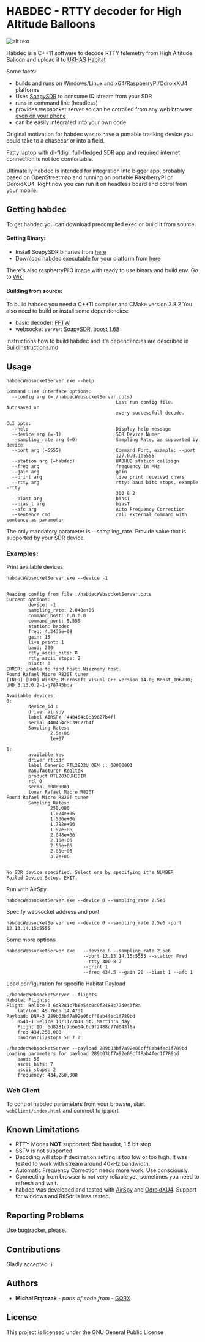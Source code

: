 # HABDEC - RTTY decoder for High Altitude Balloons

![alt text](./webClientScreenshot.png)

Habdec is a C++11 software to decode RTTY telemetry from High Altitude Balloon and upload it to [UKHAS Habitat](http://habitat.habhub.org/)

Some facts:
- builds and runs on Windows/Linux and x64/RaspberryPI/OdroixXU4 platforms
- Uses [SoapySDR](https://github.com/pothosware/SoapySDR) to consume IQ stream from your SDR
- runs in command line (headless)
- provides websocket server so can be cotrolled from any web browser [even on your phone](https://www.youtube.com/watch?v=dli8FEFy5tM)
- can be easily integrated into your own code

Original motivation for habdec was to have a portable tracking device you could take to a chasecar or into a field.

Fatty laptop with dl-fldigi, full-fledged SDR app and required internet connection is not too comfortable.

Ultimatelly habdec is intended for integration into bigger app, probably based on OpenStreetmap and running on portable RaspberryPI or OdroidXU4. Right now you can run it on headless board and cotrol from your mobile.

## Getting habdec

To get habdec you can download precompiled exec or build it from source.

#### Getting Binary:
- Install SoapySDR binaries from [here](https://github.com/pothosware/SoapySDR/wiki#installation)
- Download habdec executable for your platform from [here](https://github.com/ogre/habdec/wiki)

There's also raspberryPi 3 image with ready to use binary and build env. Go to [Wiki](https://github.com/ogre/habdec/wiki)

#### Building from source:
To build habdec you need a C++11 compiler and CMake version 3.8.2
You also need to build or install some dependencies:
- basic decoder: [FFTW](http://www.fftw.org/)
- websocket server: [SoapySDR](https://github.com/pothosware/SoapySDR), [boost 1.68](https://www.boost.org/)

Instructions how to build habdec and it's dependencies are described in [BuildInstructions.md](./BuildInstructions.md)

## Usage

`habdecWebsocketServer.exe --help`
```
Command Line Interface options:
  --config arg (=./habdecWebsocketServer.opts)
                                        Last run config file. Autosaved on
                                        every successfull decode.

CLI opts:
  --help                                Display help message
  --device arg (=-1)                    SDR Device Numer
  --sampling_rate arg (=0)              Sampling Rate, as supported by device
  --port arg (=5555)                    Command Port, example: --port
                                        127.0.0.1:5555
  --station arg (=habdec)               HABHUB station callsign
  --freq arg                            frequency in MHz
  --gain arg                            gain
  --print arg                           live print received chars
  --rtty arg                            rtty: baud bits stops, example -rtty
                                        300 8 2
  --biast arg                           biasT
  --bias_t arg                          biasT
  --afc arg                             Auto Frequency Correction
  --sentence_cmd                        call external command with sentence as parameter
```

The only mandatory parameter is --sampling_rate. Provide value that is supported by your SDR device.

### Examples:
Print available devices

```
habdecWebsocketServer.exe --device -1


Reading config from file ./habdecWebsocketServer.opts
Current options:
        device: -1
        sampling_rate: 2.048e+06
        command_host: 0.0.0.0
        command_port: 5,555
        station: habdec
        freq: 4.3435e+08
        gain: 15
        live_print: 1
        baud: 300
        rtty_ascii_bits: 8
        rtty_ascii_stops: 2
        biast: 0
ERROR: Unable to find host: Nieznany host.
Found Rafael Micro R820T tuner
[INFO] [UHD] Win32; Microsoft Visual C++ version 14.0; Boost_106700; UHD_3.13.0.2-1-g78745bda

Available devices:
0:
        device_id 0
        driver airspy
        label AIRSPY [440464c8:39627b4f]
        serial 440464c8:39627b4f
        Sampling Rates:
                2.5e+06
                1e+07

1:
        available Yes
        driver rtlsdr
        label Generic RTL2832U OEM :: 00000001
        manufacturer Realtek
        product RTL2838UHIDIR
        rtl 0
        serial 00000001
        tuner Rafael Micro R820T
Found Rafael Micro R820T tuner
        Sampling Rates:
                250,000
                1.024e+06
                1.536e+06
                1.792e+06
                1.92e+06
                2.048e+06
                2.16e+06
                2.56e+06
                2.88e+06
                3.2e+06


No SDR device specified. Select one by specifying it's NUMBER
Failed Device Setup. EXIT.

```

Run with AirSpy

    habdecWebsocketServer.exe --device 0 --sampling_rate 2.5e6

Specify websocket address and port

    habdecWebsocketServer.exe --device 0 --sampling_rate 2.5e6 -port 12.13.14.15:5555

Some more options
```
habdecWebsocketServer.exe   --device 0 --sampling_rate 2.5e6
                            --port 12.13.14.15:5555 --station Fred
                            --rtty 300 8 2
                            --print 1
                            --freq 434.5 --gain 20 --biast 1 --afc 1
```

Load configuration for specific Habitat Payload
```
./habdecWebsocketServer --flights
Habitat Flights:
Flight: Belice-3 6d8281c7b6e54c0c9f2488c77d043f8a
	lat/lon: 49.7665 14.4731
Payload: DNA-3 289b03bf7a92e06cff8ab4fec1f789bd
	RS41-1 Belice 10/11/2018 St. Martin's day
	Flight ID: 6d8281c7b6e54c0c9f2488c77d043f8a
	freq 434,250,000
	baud/ascii/stops 50 7 2

./habdecWebsocketServer --payload 289b03bf7a92e06cff8ab4fec1f789bd
Loading parameters for payload 289b03bf7a92e06cff8ab4fec1f789bd
	baud: 50
	ascii_bits: 7
	ascii_stops: 2
	frequency: 434,250,000
```


### Web Client

To control habdec parameters from your browser, start    `webClient/index.html` and connect to ip:port


## Known Limitations

- RTTY Modes **NOT** supported: 5bit baudot, 1.5 bit stop
- SSTV is not supported
- Decoding will stop if decimation setting is too low or too high. It was tested to work with stream around 40kHz bandwidth.
- Automatic Frequency Correction needs more work. Use consciously.
- Connecting from browser is not very reliable yet, sometimes you need to refresh and wait.
- habdec was developed and tested with [AirSpy](https://airspy.com/) and [OdroidXU4](http://hardkernel.com/). Support for windows and RtlSdr is less tested.


## Reporting Problems

Use bugtracker, please.

## Contributions

Gladly accepted :)

## Authors

* **Michał Frątczak** - *parts of code from* - [GQRX](https://github.com/csete/gqrx)

## License

This project is licensed under the GNU General Public License
